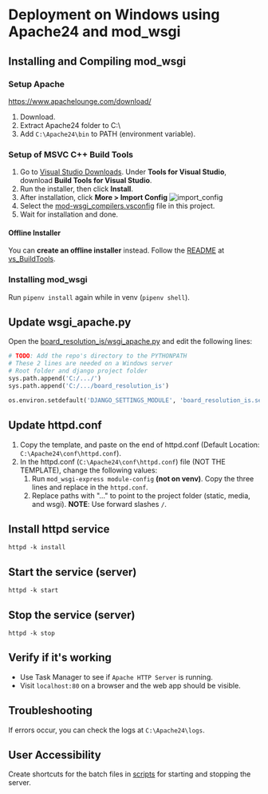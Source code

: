 # Deployment on Windows using Apache24 and mod_wsgi

## Installing and Compiling mod_wsgi

### Setup Apache
https://www.apachelounge.com/download/

1. Download.
2. Extract Apache24 folder to C:\
3. Add `C:\Apache24\bin` to PATH (environment variable).

### Setup of MSVC C++ Build Tools
1. Go to [Visual Studio Downloads](https://visualstudio.microsoft.com/downloads/#build-tools-for-visual-studio-2022). Under **Tools for Visual Studio**, download **Build Tools for Visual Studio**.
2. Run the installer, then click **Install**.
3. After installation, click **More > Import Config**
![import_config](/docs/images/import_config.png)
4. Select the [mod-wsgi_compilers.vsconfig](/etc/mod-wsgi_compilers.vsconfig) file in this project.
5. Wait for installation and done.

#### Offline Installer

You can **create an offline installer** instead. Follow the [README](/vs_BuildTools/README.md) at [vs_BuildTools](/vs_BuildTools/).

### Installing mod_wsgi
Run `pipenv install` again while in venv (`pipenv shell`).

## Update wsgi_apache.py

Open the [board_resolution_is/wsgi_apache.py](board_resolution_is/wsgi_apache.py) and edit the following lines:

```py
# TODO: Add the repo's directory to the PYTHONPATH
# These 2 lines are needed on a Windows server
# Root folder and django project folder
sys.path.append('C:/.../')
sys.path.append('C:/.../board_resolution_is')

os.environ.setdefault('DJANGO_SETTINGS_MODULE', 'board_resolution_is.settings')
```

## Update httpd.conf

1. Copy the template, and paste on the end of httpd.conf (Default Location: `C:\Apache24\conf\httpd.conf`).
2. In the httpd.conf (`C:\Apache24\conf\httpd.conf`) file (NOT THE TEMPLATE), change the following values:
   1. Run `mod_wsgi-express module-config` **(not on venv)**. Copy the three lines and replace in the `httpd.conf`.
   2. Replace paths with "..." to point to the project folder (static, media, and wsgi). **NOTE**: Use forward slashes `/`.

## Install httpd service
`httpd -k install`

## Start the service (server)
`httpd -k start`

## Stop the service (server)
`httpd -k stop`

## Verify if it's working
- Use Task Manager to see if `Apache HTTP Server` is running.
- Visit `localhost:80` on a browser and the web app should be visible.

## Troubleshooting
If errors occur, you can check the logs at `C:\Apache24\logs`.

## User Accessibility
Create shortcuts for the batch files in [scripts](scripts) for starting and stopping the server.
